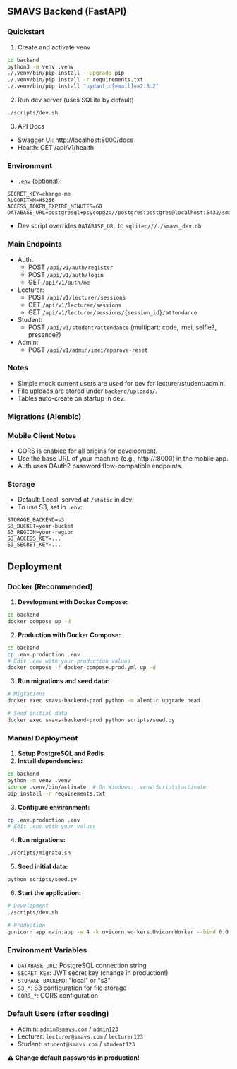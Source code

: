 ## SMAVS Backend (FastAPI)

### Quickstart
1. Create and activate venv
```bash
cd backend
python3 -m venv .venv
./.venv/bin/pip install --upgrade pip
./.venv/bin/pip install -r requirements.txt
./.venv/bin/pip install "pydantic[email]==2.8.2"
```

2. Run dev server (uses SQLite by default)
```bash
./scripts/dev.sh
```

3. API Docs
- Swagger UI: http://localhost:8000/docs
- Health: GET /api/v1/health

### Environment
- `.env` (optional):
```
SECRET_KEY=change-me
ALGORITHM=HS256
ACCESS_TOKEN_EXPIRE_MINUTES=60
DATABASE_URL=postgresql+psycopg2://postgres:postgres@localhost:5432/smavs
```
- Dev script overrides `DATABASE_URL` to `sqlite:///./smavs_dev.db`

### Main Endpoints
- Auth:
  - POST `/api/v1/auth/register`
  - POST `/api/v1/auth/login`
  - GET `/api/v1/auth/me`
- Lecturer:
  - POST `/api/v1/lecturer/sessions`
  - GET `/api/v1/lecturer/sessions`
  - GET `/api/v1/lecturer/sessions/{session_id}/attendance`
- Student:
  - POST `/api/v1/student/attendance` (multipart: code, imei, selfie?, presence?)
- Admin:
  - POST `/api/v1/admin/imei/approve-reset`

### Notes
- Simple mock current users are used for dev for lecturer/student/admin.
- File uploads are stored under `backend/uploads/`.
- Tables auto-create on startup in dev.

### Migrations (Alembic)


### Mobile Client Notes
- CORS is enabled for all origins for development.
- Use the base URL of your machine (e.g., http://<LAN-IP>:8000) in the mobile app.
- Auth uses OAuth2 password flow-compatible endpoints.

### Storage
- Default: Local, served at `/static` in dev.
- To use S3, set in `.env`:
```
STORAGE_BACKEND=s3
S3_BUCKET=your-bucket
S3_REGION=your-region
S3_ACCESS_KEY=...
S3_SECRET_KEY=...
```


## Deployment

### Docker (Recommended)

1. **Development with Docker Compose:**
```bash
cd backend
docker compose up -d
```

2. **Production with Docker Compose:**
```bash
cd backend
cp .env.production .env
# Edit .env with your production values
docker compose -f docker-compose.prod.yml up -d
```

3. **Run migrations and seed data:**
```bash
# Migrations
docker exec smavs-backend-prod python -m alembic upgrade head

# Seed initial data
docker exec smavs-backend-prod python scripts/seed.py
```

### Manual Deployment

1. **Setup PostgreSQL and Redis**
2. **Install dependencies:**
```bash
cd backend
python -m venv .venv
source .venv/bin/activate  # On Windows: .venv\Scripts\activate
pip install -r requirements.txt
```

3. **Configure environment:**
```bash
cp .env.production .env
# Edit .env with your values
```

4. **Run migrations:**
```bash
./scripts/migrate.sh
```

5. **Seed initial data:**
```bash
python scripts/seed.py
```

6. **Start the application:**
```bash
# Development
./scripts/dev.sh

# Production
gunicorn app.main:app -w 4 -k uvicorn.workers.UvicornWorker --bind 0.0.0.0:8000
```

### Environment Variables

- `DATABASE_URL`: PostgreSQL connection string
- `SECRET_KEY`: JWT secret key (change in production!)
- `STORAGE_BACKEND`: "local" or "s3"
- `S3_*`: S3 configuration for file storage
- `CORS_*`: CORS configuration

### Default Users (after seeding)

- Admin: `admin@smavs.com` / `admin123`
- Lecturer: `lecturer@smavs.com` / `lecturer123`  
- Student: `student@smavs.com` / `student123`

**⚠️ Change default passwords in production!**
